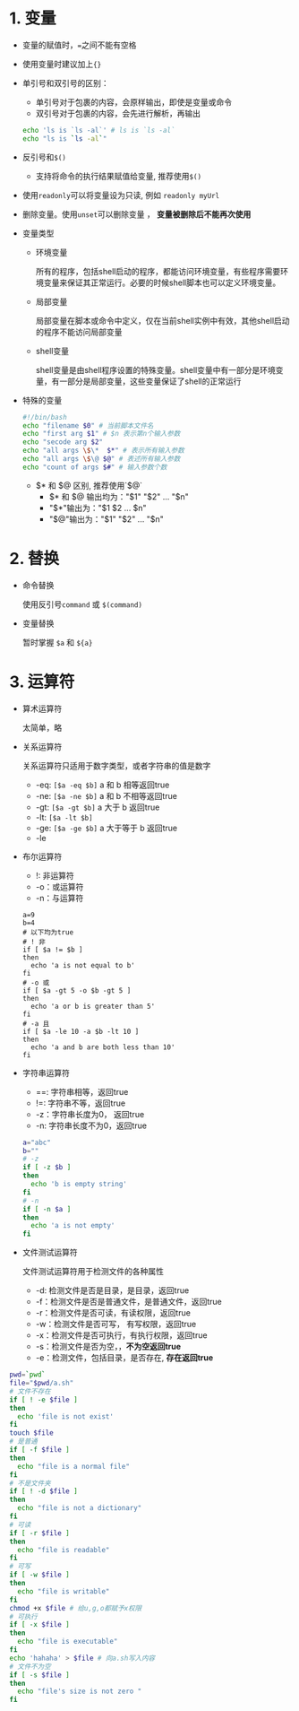 # 1. 变量

- 变量的赋值时，`=`之间不能有空格
- 使用变量时建议加上`{}`
- 单引号和双引号的区别：
    - 单引号对于包裹的内容，会原样输出，即使是变量或命令
    - 双引号对于包裹的内容，会先进行解析，再输出
    
    ```sh
    echo 'ls is `ls -al`' # ls is `ls -al`
    echo "ls is `ls -al`"
    ```
- 反引号和`$()`
    - 支持将命令的执行结果赋值给变量, 推荐使用`$()`
- 使用`readonly`可以将变量设为只读, 例如 `readonly myUrl`
- 删除变量。使用`unset`可以删除变量 ， **变量被删除后不能再次使用**
- 变量类型
    - 环境变量
    
        所有的程序，包括shell启动的程序，都能访问环境变量，有些程序需要环境变量来保证其正常运行。必要的时候shell脚本也可以定义环境变量。
    - 局部变量
    
        局部变量在脚本或命令中定义，仅在当前shell实例中有效，其他shell启动的程序不能访问局部变量        

    - shell变量
        
        shell变量是由shell程序设置的特殊变量。shell变量中有一部分是环境变量，有一部分是局部变量，这些变量保证了shell的正常运行
        
- 特殊的变量
    
    ```sh
    #!/bin/bash
    echo "filename $0" # 当前脚本文件名
    echo "first arg $1" # $n 表示第n个输入参数
    echo "secode arg $2"
    echo "all args \$\*  $*" # 表示所有输入参数
    echo "all args \$\@ $@" # 表述所有输入参数
    echo "count of args $#" # 输入参数个数
    ```
    
    - $* 和 $@ 区别, 推荐使用`$@`
        - $* 和 $@ 输出均为："$1" "$2" ... "$n"
        - "$*"输出为："$1 $2 ... $n"
        - "$@"输出为："$1" "$2" ... "$n"
    

# 2. 替换
    
- 命令替换
        
    使用反引号`command` 或 `$(command)`
        
- 变量替换
        
    暂时掌握 `$a` 和 `${a}`

# 3. 运算符

- 算术运算符
    
    太简单，略    

- 关系运算符
    
    关系运算符只适用于数字类型，或者字符串的值是数字
    - -eq: `[$a -eq $b]` a 和 b 相等返回true
    - -ne: `[$a -ne $b]` a 和 b 不相等返回true
    - -gt: `[$a -gt $b]` a 大于 b 返回true
    - -lt: `[$a -lt $b]`
    - -ge: `[$a -ge $b]` a 大于等于 b 返回true
    - -le

- 布尔运算符
    
    - !: 非运算符 
    - -o：或运算符
    - -n：与运算符

    ```
    a=9
    b=4
    # 以下均为true
    # ! 非
    if [ $a != $b ] 
    then
      echo 'a is not equal to b'
    fi
    # -o 或
    if [ $a -gt 5 -o $b -gt 5 ] 
    then
      echo 'a or b is greater than 5'
    fi
    # -a 且
    if [ $a -le 10 -a $b -lt 10 ]
    then
      echo 'a and b are both less than 10'
    fi 
    ```

- 字符串运算符
    
    - ==: 字符串相等，返回true
    - !=: 字符串不等，返回true
    - -z：字符串长度为0， 返回true
    - -n: 字符串长度不为0，返回true

    ```sh
    a="abc"
    b=""
    # -z
    if [ -z $b ] 
    then
      echo 'b is empty string'
    fi
    # -n
    if [ -n $a ]
    then
      echo 'a is not empty'
    fi
    ```

- 文件测试运算符
    
    文件测试运算符用于检测文件的各种属性
    
    - -d: 检测文件是否是目录，是目录，返回true
    - -f：检测文件是否是普通文件，是普通文件，返回true
    - -r：检测文件是否可读，有读权限，返回true
    - -w：检测文件是否可写， 有写权限，返回true
    - -x：检测文件是否可执行，有执行权限，返回true
    - -s：检测文件是否为空，，**不为空返回true**
    - -e：检测文件，包括目录，是否存在, **存在返回true**
    

``` sh
pwd=`pwd`
file="$pwd/a.sh"
# 文件不存在
if [ ! -e $file ]
then
  echo 'file is not exist'
fi
touch $file
# 是普通
if [ -f $file ] 
then
  echo "file is a normal file"
fi
# 不是文件夹
if [ ! -d $file ]
then
  echo "file is not a dictionary"
fi
# 可读
if [ -r $file ]
then
  echo "file is readable"
fi
# 可写
if [ -w $file ]
then
  echo "file is writable"
fi
chmod +x $file # 给u,g,o都赋予x权限
# 可执行
if [ -x $file ]
then
  echo "file is executable"
fi
echo 'hahaha' > $file # 向a.sh写入内容
# 文件不为空
if [ -s $file ]
then
  echo "file's size is not zero "
fi
```